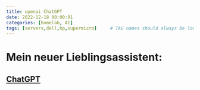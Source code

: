 ```yaml
---
title: openai ChatGPT
date: 2022-12-18 00:00:01
categories: [homelab, AI]
tags: [servers,dell,hp,supermicro]     # TAG names should always be lowercase
---
```


# Mein neuer Lieblingsassistent:

## [ChatGPT](https://chat.openai.com/)

